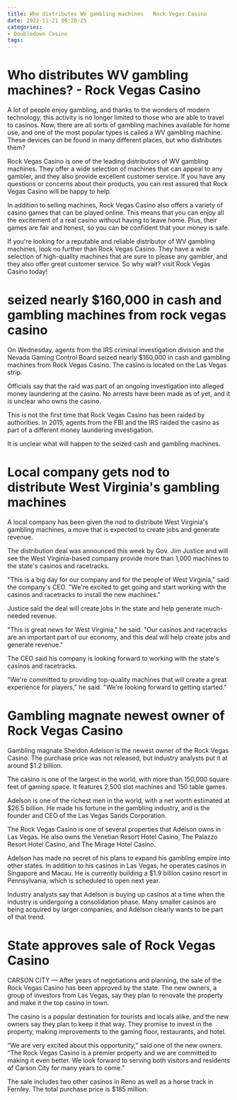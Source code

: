 ```yaml
---
title: Who distributes WV gambling machines   Rock Vegas Casino
date: 2022-11-21 06:20:25
categories:
- Doubledown Casino
tags:
---
```



#  Who distributes WV gambling machines? - Rock Vegas Casino

A lot of people enjoy gambling, and thanks to the wonders of modern technology, this activity is no longer limited to those who are able to travel to casinos. Now, there are all sorts of gambling machines available for home use, and one of the most popular types is called a WV gambling machine. These devices can be found in many different places, but who distributes them?

Rock Vegas Casino is one of the leading distributors of WV gambling machines. They offer a wide selection of machines that can appeal to any gambler, and they also provide excellent customer service. If you have any questions or concerns about their products, you can rest assured that Rock Vegas Casino will be happy to help.

In addition to selling machines, Rock Vegas Casino also offers a variety of casino games that can be played online. This means that you can enjoy all the excitement of a real casino without having to leave home. Plus, their games are fair and honest, so you can be confident that your money is safe.

If you're looking for a reputable and reliable distributor of WV gambling machines, look no further than Rock Vegas Casino. They have a wide selection of high-quality machines that are sure to please any gambler, and they also offer great customer service. So why wait? visit Rock Vegas Casino today!

#  seized nearly $160,000 in cash and gambling machines from rock vegas casino

On Wednesday, agents from the IRS criminal investigation division and the Nevada Gaming Control Board seized nearly $160,000 in cash and gambling machines from Rock Vegas Casino. The casino is located on the Las Vegas strip.

Officials say that the raid was part of an ongoing investigation into alleged money laundering at the casino. No arrests have been made as of yet, and it is unclear who owns the casino.

This is not the first time that Rock Vegas Casino has been raided by authorities. In 2015, agents from the FBI and the IRS raided the casino as part of a different money laundering investigation.

It is unclear what will happen to the seized cash and gambling machines.

#  Local company gets nod to distribute West Virginia's gambling machines

A local company has been given the nod to distribute West Virginia's gambling machines, a move that is expected to create jobs and generate revenue.

The distribution deal was announced this week by Gov. Jim Justice and will see the West Virginia-based company provide more than 1,000 machines to the state's casinos and racetracks.

"This is a big day for our company and for the people of West Virginia," said the company's CEO. "We're excited to get going and start working with the casinos and racetracks to install the new machines."

Justice said the deal will create jobs in the state and help generate much-needed revenue.

"This is great news for West Virginia," he said. "Our casinos and racetracks are an important part of our economy, and this deal will help create jobs and generate revenue."

The CEO said his company is looking forward to working with the state's casinos and racetracks.

"We're committed to providing top-quality machines that will create a great experience for players," he said. "We're looking forward to getting started."

#  Gambling magnate newest owner of Rock Vegas Casino

Gambling magnate Sheldon Adelson is the newest owner of the Rock Vegas Casino. The purchase price was not released, but industry analysts put it at around $1.2 billion.

The casino is one of the largest in the world, with more than 150,000 square feet of gaming space. It features 2,500 slot machines and 150 table games.

Adelson is one of the richest men in the world, with a net worth estimated at $26.5 billion. He made his fortune in the gambling industry, and is the founder and CEO of the Las Vegas Sands Corporation.

The Rock Vegas Casino is one of several properties that Adelson owns in Las Vegas. He also owns the Venetian Resort Hotel Casino, The Palazzo Resort Hotel Casino, and The Mirage Hotel Casino.

Adelson has made no secret of his plans to expand his gambling empire into other states. In addition to his casinos in Las Vegas, he operates casinos in Singapore and Macau. He is currently building a $1.9 billion casino resort in Pennsylvania, which is scheduled to open next year.

Industry analysts say that Adelson is buying up casinos at a time when the industry is undergoing a consolidation phase. Many smaller casinos are being acquired by larger companies, and Adelson clearly wants to be part of that trend.

#  State approves sale of Rock Vegas Casino

CARSON CITY — After years of negotiations and planning, the sale of the Rock Vegas Casino has been approved by the state. The new owners, a group of investors from Las Vegas, say they plan to renovate the property and make it the top casino in town.

The casino is a popular destination for tourists and locals alike, and the new owners say they plan to keep it that way. They promise to invest in the property, making improvements to the gaming floor, restaurants, and hotel.

“We are very excited about this opportunity,” said one of the new owners. “The Rock Vegas Casino is a premier property and we are committed to making it even better. We look forward to serving both visitors and residents of Carson City for many years to come.”

The sale includes two other casinos in Reno as well as a horse track in Fernley. The total purchase price is $185 million.